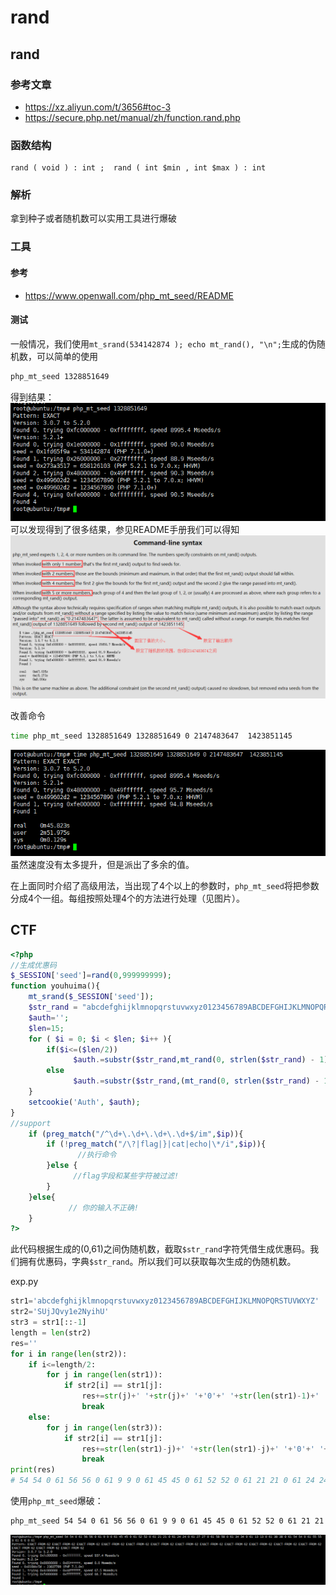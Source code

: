 # rand

## rand

### 参考文章

- https://xz.aliyun.com/t/3656#toc-3
- https://secure.php.net/manual/zh/function.rand.php

### 函数结构

```
rand ( void ) : int ;  rand ( int $min , int $max ) : int

```

### 解析

拿到种子或者随机数可以实用工具进行爆破

### 工具
#### 参考

- https://www.openwall.com/php_mt_seed/README

#### 测试

一般情况，我们使用`mt_srand(534142874 ); echo mt_rand(), "\n";`生成的伪随机数，可以简单的使用

```bash
php_mt_seed 1328851649
```
得到结果：
![](../images/19-7-9_PHP_rand_tool-for-use_1.png)
可以发现得到了很多结果，参见README手册我们可以得知
![](../images/19-7-9_PHP_rand_tool-for-use_2.png)

改善命令
```bash
time php_mt_seed 1328851649 1328851649 0 2147483647  1423851145
```
![](../images/19-7-9_PHP_rand_tool-for-use_3.png)
虽然速度没有太多提升，但是派出了多余的值。

在上面同时介绍了高级用法，当出现了4个以上的参数时，`php_mt_seed`将把参数分成4个一组。每组按照处理4个的方法进行处理（见图片）。



## CTF

```php
<?php
//生成优惠码
$_SESSION['seed']=rand(0,999999999);
function youhuima(){
    mt_srand($_SESSION['seed']);
    $str_rand = "abcdefghijklmnopqrstuvwxyz0123456789ABCDEFGHIJKLMNOPQRSTUVWXYZ";
    $auth='';
    $len=15;
    for ( $i = 0; $i < $len; $i++ ){
        if($i<=($len/2))
              $auth.=substr($str_rand,mt_rand(0, strlen($str_rand) - 1), 1);
        else
              $auth.=substr($str_rand,(mt_rand(0, strlen($str_rand) - 1))*-1, 1);
    }
    setcookie('Auth', $auth);
}
//support
    if (preg_match("/^\d+\.\d+\.\d+\.\d+$/im",$ip)){
        if (!preg_match("/\?|flag|}|cat|echo|\*/i",$ip)){
               //执行命令
        }else {
              //flag字段和某些字符被过滤!
        }
    }else{
             // 你的输入不正确!
    }
?>
```

此代码根据生成的(0,61)之间伪随机数，截取`$str_rand`字符凭借生成优惠码。我们拥有优惠码，字典`$str_rand`。所以我们可以获取每次生成的伪随机数。  

exp.py
```python
str1='abcdefghijklmnopqrstuvwxyz0123456789ABCDEFGHIJKLMNOPQRSTUVWXYZ'
str2='SUjJQvy1e2NyihU'
str3 = str1[::-1]
length = len(str2)
res=''
for i in range(len(str2)):
	if i<=length/2:
		for j in range(len(str1)):
			if str2[i] == str1[j]:
				res+=str(j)+' '+str(j)+' '+'0'+' '+str(len(str1)-1)+' '
				break
	else:
		for j in range(len(str3)):
			if str2[i] == str1[j]:
				res+=str(len(str1)-j)+' '+str(len(str1)-j)+' '+'0'+' '+str(len(str1)-1)+' '
				break
print(res)
# 54 54 0 61 56 56 0 61 9 9 0 61 45 45 0 61 52 52 0 61 21 21 0 61 24 24 0 61 27 27 0 61 58 58 0 61 34 34 0 61 13 13 0 61 38 38 0 61 54 54 0 61 55 55 0 61 6 6 0 61 
```
使用`php_mt_seed`爆破：
```bash
php_mt_seed 54 54 0 61 56 56 0 61 9 9 0 61 45 45 0 61 52 52 0 61 21 21 0 61 24 24 0 61 27 27 0 61 58 58 0 61 34 34 0 61 13 13 0 61 38 38 0 61 54 54 0 61 55 55 0 61 6 6 0 61 
```
![](../images/19-7-9_PHP_rand_tool-for-use_4.png)